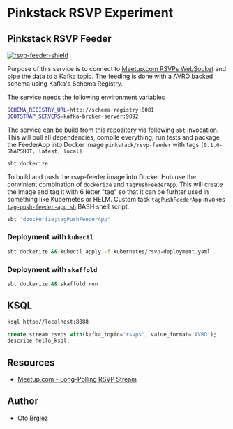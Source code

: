 # Pinkstack RSVP Experiment

## Pinkstack RSVP Feeder

[![rsvp-feeder-shield][rsvp-feeder-shield]][rsvp-feeder-docker-hub]

Purpose of this service is to connect to [Meetup.com RSVPs WebSocket][meetup-com-rsvp-ws] and pipe the data to a Kafka topic. The feeding is done with a AVRO backed schema using Kafka's Schema Registry.

The service needs the following environment variables

```bash
SCHEMA_REGISTRY_URL=http://schema-registry:8081
BOOTSTRAP_SERVERS=kafka-broker-server:9092
```

The service can be build from this repository via following `sbt` invocation. This will pull all dependencies, compile everything, run tests and package the FeederApp into Docker image `pinkstack/rsvp-feeder` with tags `[0.1.0-SNAPSHOT, latest, local]`

```bash
sbt dockerize
```

To build and push the rsvp-feeder image into Docker Hub use the convinient combination of `dockerize` and `tagPushFeederApp`. This will create the image and tag it with 6 letter "tag" so that it can be furhter used in something like Kubernetes or HELM. Custom task `tagPushFeederApp` invokes [`tag-push-feeder-app.sh`](bin/tag-push-feeder-app.sh) BASH shell script.

```bash
sbt "doockerize;tagPushFeederApp"
```

### Deployment with `kubectl`

```bash
sbt dockerize && kubectl apply -f kubernetes/rsvp-deployment.yaml
```

### Deployment with `skaffold`

```bash
sbt dockerize && skaffold run
```

## KSQL

```bash
ksql http://localhost:8088
```

```sql
create stream rsvps with(kafka_topic='rsvps', value_format='AVRO');
describe hello_ksql;
```

## Resources

- [Meetup.com - Long-Polling RSVP Stream](https://www.meetup.com/meetup_api/docs/stream/2/rsvps/)

## Author

- [Oto Brglez](https://github.com/otobrglez)

[rsvp-feeder-docker-hub]: https://hub.docker.com/r/pinkstack/rsvp-feeder
[rsvp-feeder-shield]: https://img.shields.io/docker/pulls/pinkstack/rsvp-feeder
[meetup-com-rsvp-ws]: http://meetup.github.io/stream/rsvpTicker/
